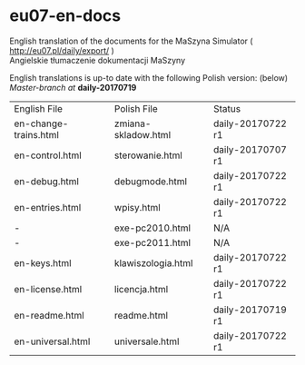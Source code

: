 # eu07-en-docs
English translation of the documents for the MaSzyna Simulator ( http://eu07.pl/daily/export/ ) 
<br>Angielskie tłumaczenie dokumentacji MaSzyny 

English translations is up-to date with the following Polish version: (below) <br>
<i>Master-branch at </i><b>daily-20170719</b>
<table>
<tr><td>English File</td><td>Polish File</td><td>Status</td></tr>
<tr><td>en-change-trains.html</td><td>zmiana-skladow.html</td><td>daily-20170722 r1</td></tr>
<tr><td>en-control.html</td><td>sterowanie.html</td><td>daily-20170707 r1</td></tr>
<tr><td>en-debug.html</td><td>debugmode.html</td><td>daily-20170722 r1</td></tr>
<tr><td>en-entries.html</td><td>wpisy.html</td><td>daily-20170722 r1</td></tr>
<tr><td>-</td><td>exe-pc2010.html</td><td>N/A</td></tr>
<tr><td>-</td><td>exe-pc2011.html</td><td>N/A</td></tr>
<tr><td>en-keys.html</td><td>klawiszologia.html</td><td>daily-20170722 r1</td></tr>
<tr><td>en-license.html</td><td>licencja.html</td><td>daily-20170722 r1</td></tr>
<tr><td>en-readme.html</td><td>readme.html</td><td>daily-20170719 r1</td></tr>
<tr><td>en-universal.html</td><td>universale.html</td><td>daily-20170722 r1</td></tr>
</table>
